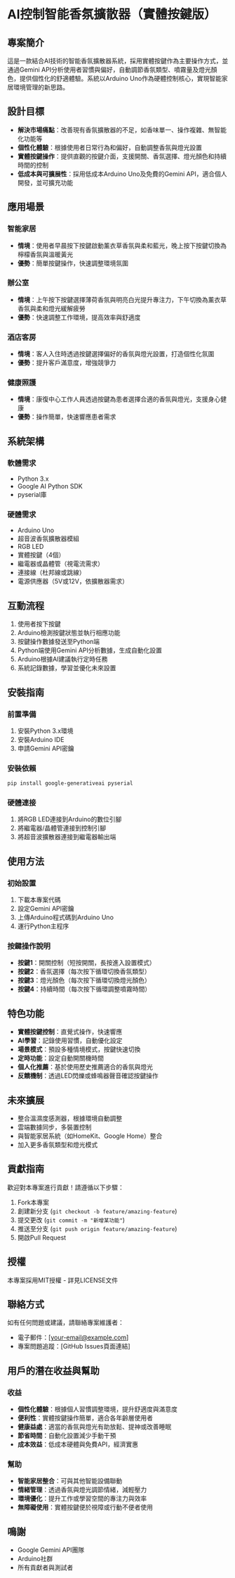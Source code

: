 ﻿# AI控制智能香氛擴散器（實體按鍵版）

## 專案簡介

這是一款結合AI技術的智能香氛擴散器系統，採用實體按鍵作為主要操作方式，並通過Gemini API分析使用者習慣與偏好，自動調節香氛類型、噴霧量及燈光顏色，提供個性化的舒適體驗。系統以Arduino Uno作為硬體控制核心，實現智能家居環境管理的新思路。

## 設計目標

- **解決市場痛點**：改善現有香氛擴散器的不足，如香味單一、操作複雜、無智能化功能等
- **個性化體驗**：根據使用者日常行為和偏好，自動調整香氛與燈光設置
- **實體按鍵操作**：提供直觀的按鍵介面，支援開關、香氛選擇、燈光顏色和持續時間的控制
- **低成本與可擴展性**：採用低成本Arduino Uno及免費的Gemini API，適合個人開發，並可擴充功能

## 應用場景

### 智能家居
- **情境**：使用者早晨按下按鍵啟動薰衣草香氛與柔和藍光，晚上按下按鍵切換為檸檬香氛與溫暖黃光
- **優勢**：簡單按鍵操作，快速調整環境氛圍

### 辦公室
- **情境**：上午按下按鍵選擇薄荷香氛與明亮白光提升專注力，下午切換為薰衣草香氛與柔和燈光緩解疲勞
- **優勢**：快速調整工作環境，提高效率與舒適度

### 酒店客房
- **情境**：客人入住時透過按鍵選擇偏好的香氛與燈光設置，打造個性化氛圍
- **優勢**：提升客戶滿意度，增強競爭力

### 健康照護
- **情境**：康復中心工作人員透過按鍵為患者選擇合適的香氛與燈光，支援身心健康
- **優勢**：操作簡單，快速響應患者需求

## 系統架構

### 軟體需求
- Python 3.x
- Google AI Python SDK
- pyserial庫

### 硬體需求
- Arduino Uno
- 超音波香氛擴散器模組
- RGB LED
- 實體按鍵（4個）
- 繼電器或晶體管（視電流需求）
- 連接線（杜邦線或跳線）
- 電源供應器（5V或12V，依擴散器需求）

## 互動流程

1. 使用者按下按鍵
2. Arduino檢測按鍵狀態並執行相應功能
3. 按鍵操作數據發送至Python端
4. Python端使用Gemini API分析數據，生成自動化設置
5. Arduino根據AI建議執行定時任務
6. 系統記錄數據，學習並優化未來設置

## 安裝指南

### 前置準備
1. 安裝Python 3.x環境
2. 安裝Arduino IDE
3. 申請Gemini API密鑰

### 安裝依賴
```bash
pip install google-generativeai pyserial
```

### 硬體連接
1. 將RGB LED連接到Arduino的數位引腳
2. 將繼電器/晶體管連接到控制引腳
3. 將超音波擴散器連接到繼電器輸出端

## 使用方法

### 初始設置
1. 下載本專案代碼
2. 設定Gemini API密鑰
3. 上傳Arduino程式碼到Arduino Uno
4. 運行Python主程序

### 按鍵操作說明
- **按鍵1**：開關控制（短按開關，長按進入設置模式）
- **按鍵2**：香氛選擇（每次按下循環切換香氛類型）
- **按鍵3**：燈光顏色（每次按下循環切換燈光顏色）
- **按鍵4**：持續時間（每次按下循環調整噴霧時間）

## 特色功能

- **實體按鍵控制**：直覺式操作，快速響應
- **AI學習**：記錄使用習慣，自動優化設定
- **場景模式**：預設多種情境模式，按鍵快速切換
- **定時功能**：設定自動開關機時間
- **個人化推薦**：基於使用歷史推薦適合的香氛與燈光
- **反饋機制**：透過LED閃爍或蜂鳴器聲音確認按鍵操作

## 未來擴展

- 整合溫濕度感測器，根據環境自動調整
- 雲端數據同步，多裝置控制
- 與智能家居系統（如HomeKit、Google Home）整合
- 加入更多香氛類型和燈光模式

## 貢獻指南

歡迎對本專案進行貢獻！請遵循以下步驟：
1. Fork本專案
2. 創建新分支 (`git checkout -b feature/amazing-feature`)
3. 提交更改 (`git commit -m "新增某功能"`)
4. 推送至分支 (`git push origin feature/amazing-feature`)
5. 開啟Pull Request

## 授權

本專案採用MIT授權 - 詳見LICENSE文件

## 聯絡方式

如有任何問題或建議，請聯絡專案維護者：
- 電子郵件：[your-email@example.com]
- 專案問題追蹤：[GitHub Issues頁面連結]

## 用戶的潛在收益與幫助

### 收益

- **個性化體驗**：根據個人習慣調整環境，提升舒適度與滿意度
- **便利性**：實體按鍵操作簡單，適合各年齡層使用者
- **健康益處**：適當的香氛與燈光有助放鬆、提神或改善睡眠
- **節省時間**：自動化設置減少手動干預
- **成本效益**：低成本硬體與免費API，經濟實惠

### 幫助

- **智能家居整合**：可與其他智能設備聯動
- **情緒管理**：透過香氛與燈光調節情緒，減輕壓力
- **環境優化**：提升工作或學習空間的專注力與效率
- **無障礙使用**：實體按鍵便於視障或行動不便者使用

## 鳴謝

- Google Gemini API團隊
- Arduino社群
- 所有貢獻者與測試者
